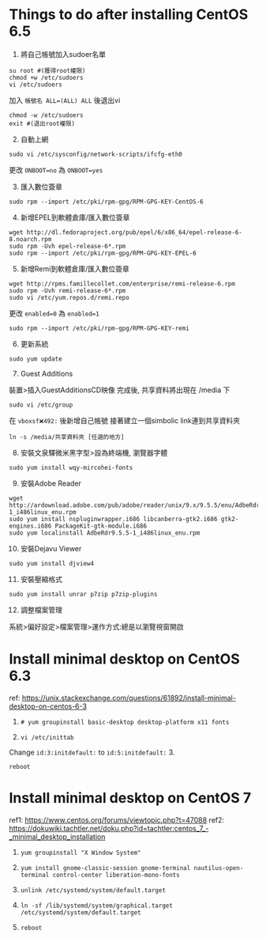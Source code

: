# Things to do after installing CentOS 6.5

1. 將自己帳號加入sudoer名單   

<pre><code>su root #(獲得root權限)   
chmod +w /etc/sudoers   
vi /etc/sudoers   </code></pre>
加入 <code>帳號名 ALL=(ALL) ALL</code> 後退出vi
<pre><code>chmod -w /etc/sudoers   
exit #(退出root權限)   </code></pre>

2. 自動上網

<pre><code>sudo vi /etc/sysconfig/network-scripts/ifcfg-eth0   </code></pre>
更改 <code>ONBOOT=no</code> 為 <code>ONBOOT=yes</code>   

3. 匯入數位簽章

<pre><code>sudo rpm --import /etc/pki/rpm-gpg/RPM-GPG-KEY-CentOS-6   </code></pre>

4. 新增EPEL到軟體倉庫/匯入數位簽章

<pre><code>wget http://dl.fedoraproject.org/pub/epel/6/x86_64/epel-release-6-8.noarch.rpm   
sudo rpm -Uvh epel-release-6*.rpm   
sudo rpm --import /etc/pki/rpm-gpg/RPM-GPG-KEY-EPEL-6   </code></pre>

5. 新增Remi到軟體倉庫/匯入數位簽章   

<pre><code>wget http://rpms.famillecollet.com/enterprise/remi-release-6.rpm 
sudo rpm -Uvh remi-release-6*.rpm
sudo vi /etc/yum.repos.d/remi.repo</code></pre>

更改 <code>enabled=0</code> 為 <code>enabled=1</code>   

<pre><code>sudo rpm --import /etc/pki/rpm-gpg/RPM-GPG-KEY-remi</code></pre>

6. 更新系統   

<pre><code>sudo yum update</code></pre>

7. Guest Additions   

裝置>插入GuestAdditionsCD映像
完成後, 共享資料將出現在 /media 下
<pre><code>sudo vi /etc/group</code></pre>
在 <code>vboxsf:x:492:</code> 後新增自己帳號
接著建立一個simbolic link連到共享資料夾
<pre><code>ln -s /media/共享資料夾 [任選的地方]</code></pre>

8. 安裝文泉驛微米黑字型>設為終端機, 瀏覽器字體   

<pre><code>sudo yum install wqy-mircohei-fonts</code></pre>

9. 安裝Adobe Reader   

<pre><code>wget http://ardownload.adobe.com/pub/adobe/reader/unix/9.x/9.5.5/enu/AdbeRdr9.5.5-1_i486linux_enu.rpm
sudo yum install nspluginwrapper.i686 libcanberra-gtk2.i686 gtk2-engines.i686 PackageKit-gtk-module.i686
sudo yum localinstall AdbeRdr9.5.5-1_i486linux_enu.rpm</code></pre>

10. 安裝Dejavu Viewer   

<pre><code>sudo yum install djview4</code></pre>

11. 安裝壓縮格式   

<pre><code>sudo yum install unrar p7zip p7zip-plugins</code></pre>

12. 調整檔案管理   

系統>偏好設定>檔案管理>運作方式:總是以瀏覽視窗開啟

# Install minimal desktop on CentOS 6.3

ref: https://unix.stackexchange.com/questions/61892/install-minimal-desktop-on-centos-6-3

1. <pre><code># yum groupinstall basic-desktop desktop-platform x11 fonts</code></pre>
2. <pre><code>vi /etc/inittab</code></pre>
Change <code>id:3:initdefault:</code> to <code>id:5:initdefault:</code>
3. <pre><code>reboot</code></pre>

# Install minimal desktop on CentOS 7

ref1: https://www.centos.org/forums/viewtopic.php?t=47088
ref2: https://dokuwiki.tachtler.net/doku.php?id=tachtler:centos_7_-_minimal_desktop_installation

1. <pre><code>yum groupinstall "X Window System"</code></pre>
2. <pre><code>yum install gnome-classic-session gnome-terminal nautilus-open-terminal control-center liberation-mono-fonts</code></pre>
3. <pre><code>unlink /etc/systemd/system/default.target</code></pre>
4. <pre><code>ln -sf /lib/systemd/system/graphical.target /etc/systemd/system/default.target</code></pre>
5. <pre><code>reboot</code></pre>
